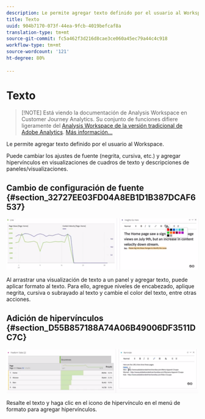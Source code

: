 ```yaml
---
description: Le permite agregar texto definido por el usuario al Workspace.
title: Texto
uuid: 904b7170-073f-44ea-9fcb-4019befcaf8a
translation-type: tm+mt
source-git-commit: fc5a462f3d216d8cae3ce060a45ec79a44c4c918
workflow-type: tm+mt
source-wordcount: '121'
ht-degree: 80%

---
```



# Texto

>[!NOTE] Está viendo la documentación de Analysis Workspace en Customer Journey Analytics. Su conjunto de funciones difiere ligeramente del [Analysis Workspace de la versión tradicional de Adobe Analytics](https://docs.adobe.com/content/help/es-ES/analytics/analyze/analysis-workspace/home.html). [Más información...](/help/getting-started/cja-aa.md)

Le permite agregar texto definido por el usuario al Workspace.

Puede cambiar los ajustes de fuente (negrita, cursiva, etc.) y agregar hipervínculos en visualizaciones de cuadros de texto y descripciones de paneles/visualizaciones.

## Cambio de configuración de fuente {#section_32727EE03FD04A8EB1D1B387DCAF6537}

![](assets/rich-text1.png)

Al arrastrar una visualización de texto a un panel y agregar texto, puede aplicar formato al texto. Para ello, agregue niveles de encabezado, aplique negrita, cursiva o subrayado al texto y cambie el color del texto, entre otras acciones.

## Adición de hipervínculos {#section_D55B857188A74A06B49006DF3511DC7C}

![](assets/rich-text2.png)

Resalte el texto y haga clic en el icono de hipervínculo en el menú de formato para agregar hipervínculos.
